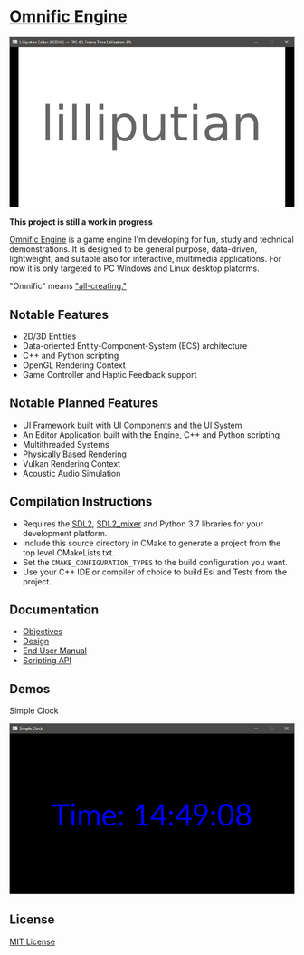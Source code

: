 # [Omnific Engine](https://github.com/Jean-LouisH/Omnific_Engine)

![screenshot](Screenshot.png)

**This project is still a work in progress**

[Omnific Engine](https://github.com/Jean-LouisH/Omnific_Engine) is a game engine I'm developing for fun, study and technical demonstrations. It is designed to be general purpose, data-driven, lightweight, and suitable also for interactive, multimedia applications. For now it is only targeted to PC Windows and Linux desktop platorms.

"Omnific" means ["all-creating."](https://www.merriam-webster.com/dictionary/omnific)

## Notable Features

- 2D/3D Entities
- Data-oriented Entity-Component-System (ECS) architecture
- C++ and Python scripting
- OpenGL Rendering Context
- Game Controller and Haptic Feedback support

## Notable Planned Features

- UI Framework built with UI Components and the UI System
- An Editor Application built with the Engine, C++ and Python scripting
- Multithreaded Systems
- Physically Based Rendering
- Vulkan Rendering Context
- Acoustic Audio Simulation

## Compilation Instructions

* Requires the [SDL2](https://www.libsdl.org/), [SDL2_mixer](https://www.libsdl.org/projects/SDL_mixer/) and Python 3.7 libraries for your development platform.
* Include this source directory in CMake to generate a project from the top level CMakeLists.txt. 
* Set the `CMAKE_CONFIGURATION_TYPES` to the build configuration you want. 
* Use your C++ IDE or compiler of choice to build Esi and Tests from the project.

## Documentation

* [Objectives](Documentation/Objectives/Objectives.md)
* [Design](Documentation/Design/Design.md)
* [End User Manual](Documentation/End_User_Manual/End_User_Manual.md)
* [Scripting API](Documentation/End_User_Manual/Scripting_API/Scripting_API.md)

## Demos

Simple Clock

![screenshot](SimpleClock.png)

## License

[MIT License](LICENSE)